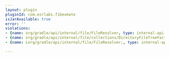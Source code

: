 ```yaml
---
layout: plugin
pluginId: com.esrlabs.fibexmate
isJarAvailable: true
error: ''
violations:
- {name: org/gradle/api/internal/file/FileResolver, type: internal-api-usage}
- {name: org/gradle/api/internal/file/collections/DirectoryFileTreeFactory, type: internal-api-usage}
- {name: Lorg/gradle/api/internal/file/FileResolver;, type: internal-api-usage}

---
```

